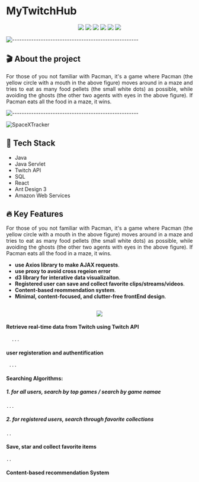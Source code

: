# MyTwitchHub

<p align="center">
<img src="https://img.shields.io/badge/Backend-%20Java | JavaServlet%20-F6922B.svg">
<img src="https://img.shields.io/badge/Frontend-%20 React | AntDesign%20-43dcf2.svg">
<img src="https://img.shields.io/badge/Framework-JavaServlet | node.js %20-ec63a8.svg">
<img src="https://img.shields.io/badge/Database-%20 SQL %20-3de540.svg">
<img src="https://img.shields.io/badge/Deployment-%20AWS EC2%20-DDC7FC.svg">
<img src="https://img.shields.io/badge/Platform-%20Fullstack Web%20-F6F063.svg">
</p>

![-----------------------------------------------------](https://raw.githubusercontent.com/andreasbm/readme/master/assets/lines/rainbow.png)

## 🎬 About the project
<p align="justify"> 
  For those of you not familiar with Pacman, it's a game where Pacman (the yellow circle with a mouth in the above figure) moves around in a maze and tries to eat as many food pellets (the small white dots) as possible, while avoiding the ghosts (the other two agents with eyes in the above figure). If Pacman eats all the food in a maze, it wins.
</p>

![-----------------------------------------------------](https://raw.githubusercontent.com/andreasbm/readme/master/assets/lines/rainbow.png)

![SpaceXTracker](https://user-images.githubusercontent.com/78308927/132065268-4c18aed3-baf8-43d4-ba3f-baf75017688a.gif)

## 🤖 Tech Stack

* Java
* Java Servlet
* Twitch API
* SQL
* React
* Ant Design 3
* Amazon Web Services

## :fire: Key Features

<p align="justify"> 
  For those of you not familiar with Pacman, it's a game where Pacman (the yellow circle with a mouth in the above figure) moves around in a maze and tries to eat as many food pellets (the small white dots) as possible, while avoiding the ghosts (the other two agents with eyes in the above figure). If Pacman eats all the food in a maze, it wins.
</p>

- **use Axios library to make AJAX requests**.
- **use proxy to avoid cross regeion error**
- **d3 library for interative data visualizaiton**.
- **Registered user can save and collect favorite clips/streams/videos**.
- **Content-based reommendation system**.
- **Minimal, content-focused, and clutter-free frontEnd design**.

##
<p align='center'>
<img src='https://img.halfrost.com/Prometheus_theme/main_screenshot.png'>
</p>

#### Retrieve real-time data from Twitch using Twitch API
```
  ...
```

#### user registeration and authentification
```
 ...
```

#### Searching Algorithms: 
  ##### 1. for all users, search by top games / search by game namae
  ```
  ...
  ```
  
  ##### 2. for registered users, search through favorite collections
```
..
```

#### Save, star and collect favorite items 

```
..
```

#### Content-based recommendation System
  
```
```





